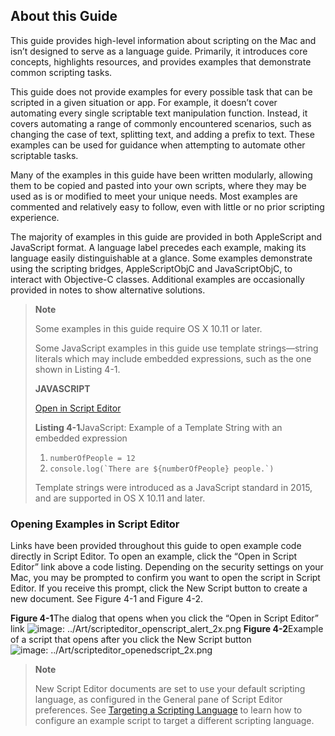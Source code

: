 <a id="//apple_ref/doc/uid/TP40016239-CH71"></a><a id="//apple_ref/doc/uid/TP40016239-CH71-SW1"></a>

## About this Guide

This guide provides high-level information about scripting on the Mac and isn’t designed to serve as a language guide. Primarily, it introduces core concepts, highlights resources, and provides examples that demonstrate common scripting tasks.

This guide does not provide examples for every possible task that can be scripted in a given situation or app. For example, it doesn’t cover automating every single scriptable text manipulation function. Instead, it covers automating a range of commonly encountered scenarios, such as changing the case of text, splitting text, and adding a prefix to text. These examples can be used for guidance when attempting to automate other scriptable tasks.

Many of the examples in this guide have been written modularly, allowing them to be copied and pasted into your own scripts, where they may be used as is or modified to meet your unique needs. Most examples are commented and relatively easy to follow, even with little or no prior scripting experience.

The majority of examples in this guide are provided in both AppleScript and JavaScript format. A language label precedes each example, making its language easily distinguishable at a glance. Some examples demonstrate using the scripting bridges, AppleScriptObjC and JavaScriptObjC, to interact with Objective-C classes. Additional examples are occasionally provided in notes to show alternative solutions.

> **Note**
>
>
> Some examples in this guide require OS X 10.11 or later.
>
> Some JavaScript examples in this guide use template strings—string literals which may include embedded expressions, such as the one shown in Listing 4-1.
>
> **JAVASCRIPT**
>
> [Open in Script Editor](https://developer.apple.com/library/archive/mac-automation-scripting-guide/applescript:/com.apple.scripteditor?action=new&script=numberOfPeople%20%3D%2012%0Aconsole.log%28%60There%20are%20%24%7BnumberOfPeople%7D%20people.%60%29)
>
> <a id="//apple_ref/doc/uid/TP40016239-CH71-SW3"></a>
> **Listing 4-1**JavaScript: Example of a Template String with an embedded expression
>
> 1. `numberOfPeople = 12`
> 2. `` console.log(`There are ${numberOfPeople} people.`) ``
>
> Template strings were introduced as a JavaScript standard in 2015, and are supported in OS X 10.11 and later.

<a id="//apple_ref/doc/uid/TP40016239-CH71-SW4"></a>

### Opening Examples in Script Editor

Links have been provided throughout this guide to open example code directly in Script Editor. To open an example, click the “Open in Script Editor” link above a code listing. Depending on the security settings on your Mac, you may be prompted to confirm you want to open the script in Script Editor. If you receive this prompt, click the New Script button to create a new document. See Figure 4-1 and Figure 4-2.

<a id="//apple_ref/doc/uid/TP40016239-CH71-SW5"></a>
**Figure 4-1**The dialog that opens when you click the “Open in Script Editor” link
![image: ../Art/scripteditor_openscript_alert_2x.png](https://developer.apple.com/library/archive/mac-automation-scripting-guide/Art/scripteditor_openscript_alert_2x.png)
<a id="//apple_ref/doc/uid/TP40016239-CH71-SW6"></a>
**Figure 4-2**Example of a script that opens after you click the New Script button
![image: ../Art/scripteditor_openedscript_2x.png](https://developer.apple.com/library/archive/mac-automation-scripting-guide/Art/scripteditor_openedscript_2x.png)
> **Note**
>
>
> New Script Editor documents are set to use your default scripting language, as configured in the General pane of Script Editor preferences. See [Targeting a Scripting Language](https://developer.apple.com/library/archive/mac-automation-scripting-guide/GettoKnowScriptEditor.md#//apple_ref/doc/uid/TP40016239-CH5-SW4) to learn how to configure an example script to target a different scripting language.
